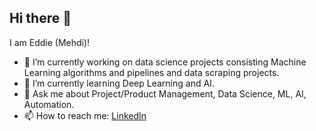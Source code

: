## Hi there 👋
I am Eddie (Mehdi)!

- 🔭 I’m currently working on data science projects consisting Machine Learning algorithms and pipelines and data scraping projects.
- 🌱 I’m currently learning Deep Learning and AI.
- 💬 Ask me about Project/Product Management, Data Science, ML, AI, Automation.
- 📫 How to reach me: <a href="https://www.linkedin.com/in/mehdi-bohloul">LinkedIn</a>
